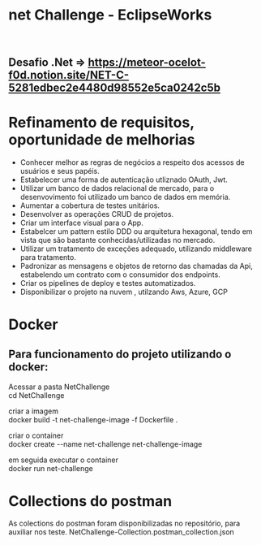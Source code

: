 # net Challenge - EclipseWorks<br><br>
## Desafio .Net => https://meteor-ocelot-f0d.notion.site/NET-C-5281edbec2e4480d98552e5ca0242c5b

# Refinamento de requisitos, oportunidade de melhorias

  - Conhecer melhor as regras de negócios a respeito dos acessos de usuários e seus papéis.
  - Estabelecer uma forma de autenticação utliznado OAuth, Jwt.
  - Utilizar um banco de dados relacional de mercado, para o desenvovimento foi utilizado um banco de dados em memória.
  - Aumentar a cobertura de testes unitários.
  - Desenvolver as operações CRUD de projetos.
  - Criar um interface visual para o App.
  - Estabelcer um pattern estilo DDD ou arquitetura hexagonal, tendo em vista que são bastante conhecidas/utilizadas no mercado.
  - Utilizar um tratamento de exceções adequado, utilizando  middleware para tratamento.
  - Padronizar as mensagens e objetos de retorno das chamadas da Api, estabelendo um contrato com o consumidor dos endpoints.
  - Criar os pipelines de deploy e testes automatizados.
  - Disponibilizar o projeto na nuvem , utilzando Aws, Azure, GCP

# Docker
## Para funcionamento do projeto utilizando o docker:

Acessar a pasta NetChallenge <br>
cd NetChallenge

criar a imagem<br>
docker build -t net-challenge-image -f Dockerfile .

criar o container<br>
docker create --name net-challenge net-challenge-image

em seguida executar o container<br>
docker run net-challenge


# Collections do postman
As colections do postman foram disponibilizadas no repositório, para auxiliar nos teste.
NetChallenge-Collection.postman_collection.json